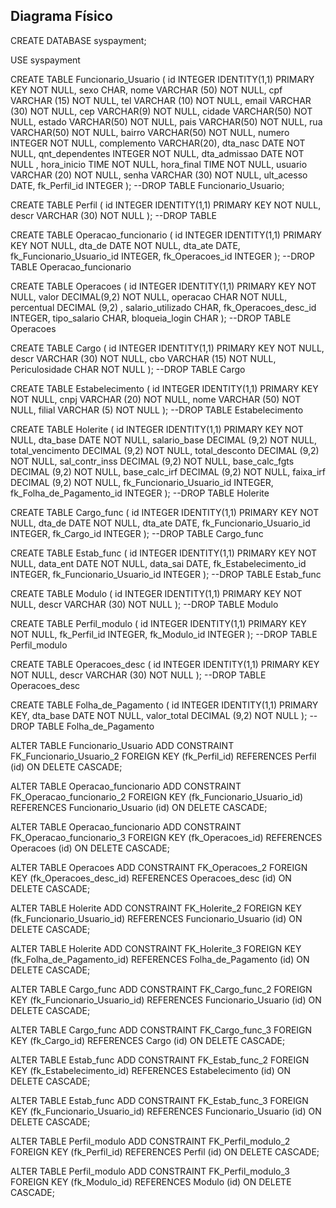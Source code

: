 ## Diagrama Físico

CREATE DATABASE syspayment;

USE syspayment

CREATE TABLE Funcionario_Usuario (
    id INTEGER IDENTITY(1,1) PRIMARY KEY NOT NULL,
    sexo CHAR,
    nome VARCHAR (50) NOT NULL,
    cpf VARCHAR (15) NOT NULL,
    tel VARCHAR (10) NOT NULL,
    email VARCHAR (30) NOT NULL,
	cep VARCHAR(9) NOT NULL,
    cidade VARCHAR(50) NOT NULL,
    estado VARCHAR(50) NOT NULL,
    pais VARCHAR(50) NOT NULL,
    rua VARCHAR(50) NOT NULL,
    bairro VARCHAR(50) NOT NULL,
    numero INTEGER NOT NULL,
    complemento VARCHAR(20),
    dta_nasc DATE NOT NULL,
	qnt_dependentes INTEGER NOT NULL,
	dta_admissao DATE  NOT NULL ,
    hora_inicio TIME NOT NULL,
    hora_final TIME NOT NULL,
    usuario VARCHAR (20) NOT NULL,
    senha VARCHAR (30) NOT NULL,
    ult_acesso DATE,
    fk_Perfil_id INTEGER
);
--DROP TABLE Funcionario_Usuario;

CREATE TABLE Perfil (
    id INTEGER IDENTITY(1,1) PRIMARY KEY NOT NULL,
    descr VARCHAR (30) NOT NULL
);
--DROP TABLE 

CREATE TABLE Operacao_funcionario (
    id INTEGER IDENTITY(1,1) PRIMARY KEY NOT NULL,
    dta_de DATE NOT NULL,
    dta_ate DATE,
    fk_Funcionario_Usuario_id INTEGER,
    fk_Operacoes_id INTEGER
);
--DROP TABLE Operacao_funcionario

CREATE TABLE Operacoes (
    id INTEGER IDENTITY(1,1) PRIMARY KEY NOT NULL,
    valor DECIMAL(9,2) NOT NULL,
    operacao CHAR NOT NULL,
    percentual DECIMAL (9,2) ,
	salario_utilizado CHAR,
    fk_Operacoes_desc_id INTEGER,
	tipo_salario CHAR,
    bloqueia_login CHAR
);
--DROP TABLE Operacoes


CREATE TABLE Cargo (
    id INTEGER IDENTITY(1,1) PRIMARY KEY NOT NULL,
    descr VARCHAR (30) NOT NULL,
    cbo VARCHAR (15) NOT NULL,
    Periculosidade CHAR NOT NULL
);
--DROP TABLE Cargo

CREATE TABLE Estabelecimento (
    id INTEGER IDENTITY(1,1) PRIMARY KEY NOT NULL,
    cnpj VARCHAR (20) NOT NULL,
    nome VARCHAR (50) NOT NULL,
    filial VARCHAR (5) NOT NULL
);
--DROP TABLE Estabelecimento 

CREATE TABLE Holerite (
    id INTEGER IDENTITY(1,1) PRIMARY KEY NOT NULL,
    dta_base DATE NOT NULL,
    salario_base DECIMAL (9,2) NOT NULL,
    total_vencimento DECIMAL (9,2) NOT NULL,
    total_desconto DECIMAL (9,2) NOT NULL,
    sal_contr_inss DECIMAL (9,2) NOT NULL,
    base_calc_fgts DECIMAL (9,2) NOT NULL,
    base_calc_irf DECIMAL (9,2) NOT NULL,
    faixa_irf DECIMAL (9,2) NOT NULL,
    fk_Funcionario_Usuario_id INTEGER,
    fk_Folha_de_Pagamento_id INTEGER
);
--DROP TABLE Holerite

CREATE TABLE Cargo_func (
    id INTEGER IDENTITY(1,1) PRIMARY KEY NOT NULL,
    dta_de DATE NOT NULL,
    dta_ate DATE,
    fk_Funcionario_Usuario_id INTEGER,
    fk_Cargo_id INTEGER
);
--DROP TABLE Cargo_func

CREATE TABLE Estab_func (
    id INTEGER IDENTITY(1,1) PRIMARY KEY NOT NULL,
    data_ent DATE NOT NULL,
    data_sai DATE,
    fk_Estabelecimento_id INTEGER,
    fk_Funcionario_Usuario_id INTEGER
);
--DROP TABLE Estab_func

CREATE TABLE Modulo (
    id INTEGER IDENTITY(1,1) PRIMARY KEY NOT NULL,
    descr  VARCHAR (30) NOT NULL
);
--DROP TABLE Modulo

CREATE TABLE Perfil_modulo (
    id INTEGER  IDENTITY(1,1) PRIMARY KEY NOT NULL,
    fk_Perfil_id INTEGER,
    fk_Modulo_id INTEGER
);
--DROP TABLE Perfil_modulo

CREATE TABLE Operacoes_desc (
    id INTEGER IDENTITY(1,1)  PRIMARY KEY NOT NULL,
    descr  VARCHAR (30) NOT NULL
);
--DROP TABLE Operacoes_desc

CREATE TABLE Folha_de_Pagamento (
    id INTEGER IDENTITY(1,1) PRIMARY KEY,
    dta_base DATE NOT NULL,
    valor_total DECIMAL (9,2) NOT NULL
);
--DROP TABLE Folha_de_Pagamento
 
ALTER TABLE Funcionario_Usuario ADD CONSTRAINT FK_Funcionario_Usuario_2
    FOREIGN KEY (fk_Perfil_id)
    REFERENCES Perfil (id)
    ON DELETE CASCADE;
 
ALTER TABLE Operacao_funcionario ADD CONSTRAINT FK_Operacao_funcionario_2
    FOREIGN KEY (fk_Funcionario_Usuario_id)
    REFERENCES Funcionario_Usuario (id)
    ON DELETE CASCADE;
 
ALTER TABLE Operacao_funcionario ADD CONSTRAINT FK_Operacao_funcionario_3
    FOREIGN KEY (fk_Operacoes_id)
    REFERENCES Operacoes (id)
    ON DELETE CASCADE;
 
ALTER TABLE Operacoes ADD CONSTRAINT FK_Operacoes_2
    FOREIGN KEY (fk_Operacoes_desc_id)
    REFERENCES Operacoes_desc (id)
    ON DELETE CASCADE;
 
ALTER TABLE Holerite ADD CONSTRAINT FK_Holerite_2
    FOREIGN KEY (fk_Funcionario_Usuario_id)
    REFERENCES Funcionario_Usuario (id)
    ON DELETE CASCADE;
 
ALTER TABLE Holerite ADD CONSTRAINT FK_Holerite_3
    FOREIGN KEY (fk_Folha_de_Pagamento_id)
    REFERENCES Folha_de_Pagamento (id)
    ON DELETE CASCADE;
 
ALTER TABLE Cargo_func ADD CONSTRAINT FK_Cargo_func_2
    FOREIGN KEY (fk_Funcionario_Usuario_id)
    REFERENCES Funcionario_Usuario (id)
    ON DELETE CASCADE;
 
ALTER TABLE Cargo_func ADD CONSTRAINT FK_Cargo_func_3
    FOREIGN KEY (fk_Cargo_id)
    REFERENCES Cargo (id)
    ON DELETE CASCADE;
 
ALTER TABLE Estab_func ADD CONSTRAINT FK_Estab_func_2
    FOREIGN KEY (fk_Estabelecimento_id)
    REFERENCES Estabelecimento (id)
    ON DELETE CASCADE;
 
ALTER TABLE Estab_func ADD CONSTRAINT FK_Estab_func_3
    FOREIGN KEY (fk_Funcionario_Usuario_id)
    REFERENCES Funcionario_Usuario (id)
    ON DELETE CASCADE;
 
ALTER TABLE Perfil_modulo ADD CONSTRAINT FK_Perfil_modulo_2
    FOREIGN KEY (fk_Perfil_id)
    REFERENCES Perfil (id)
    ON DELETE CASCADE;
 
ALTER TABLE Perfil_modulo ADD CONSTRAINT FK_Perfil_modulo_3
    FOREIGN KEY (fk_Modulo_id)
    REFERENCES Modulo (id)
    ON DELETE CASCADE;

